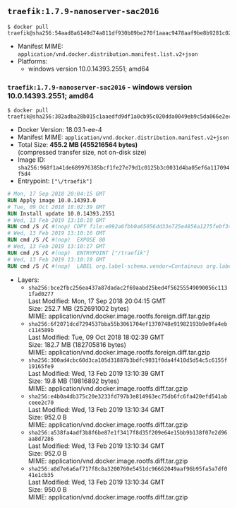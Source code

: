 ## `traefik:1.7.9-nanoserver-sac2016`

```console
$ docker pull traefik@sha256:54aad8a6140d74a811df930b89be270f1aaac9478aaf9be8b9281c024bfe7130
```

-	Manifest MIME: `application/vnd.docker.distribution.manifest.list.v2+json`
-	Platforms:
	-	windows version 10.0.14393.2551; amd64

### `traefik:1.7.9-nanoserver-sac2016` - windows version 10.0.14393.2551; amd64

```console
$ docker pull traefik@sha256:382adba28b015c1aaedfd9df1a0cb95c020dda0049eb9c5da066e2ec3adb3222
```

-	Docker Version: 18.03.1-ee-4
-	Manifest MIME: `application/vnd.docker.distribution.manifest.v2+json`
-	Total Size: **455.2 MB (455216564 bytes)**  
	(compressed transfer size, not on-disk size)
-	Image ID: `sha256:968f1a41de689976385bcf1fe27e79d1c0125b3c0031d4ba05ef6a117094f5d4`
-	Entrypoint: `["\/traefik"]`

```dockerfile
# Mon, 17 Sep 2018 20:04:15 GMT
RUN Apply image 10.0.14393.0
# Tue, 09 Oct 2018 18:02:39 GMT
RUN Install update 10.0.14393.2551
# Wed, 13 Feb 2019 13:10:10 GMT
RUN cmd /S /C #(nop) COPY file:e092a6fbb0a65056dd33e725e4856a1275febf346f9f0fa94099f8e27f5b82b8 in \traefik.exe 
# Wed, 13 Feb 2019 13:10:16 GMT
RUN cmd /S /C #(nop)  EXPOSE 80
# Wed, 13 Feb 2019 13:10:17 GMT
RUN cmd /S /C #(nop)  ENTRYPOINT ["/traefik"]
# Wed, 13 Feb 2019 13:10:18 GMT
RUN cmd /S /C #(nop)  LABEL org.label-schema.vendor=Containous org.label-schema.url=https://traefik.io org.label-schema.name=Traefik org.label-schema.description=A modern reverse-proxy org.label-schema.version=v1.7.9 org.label-schema.docker.schema-version=1.0
```

-	Layers:
	-	`sha256:bce2fbc256ea437a87dadac2f69aabd25bed4f56255549090056c1131fad0277`  
		Last Modified: Mon, 17 Sep 2018 20:04:15 GMT  
		Size: 252.7 MB (252691002 bytes)  
		MIME: application/vnd.docker.image.rootfs.foreign.diff.tar.gzip
	-	`sha256:6f2071dcd7294537bba55b3061704ef1370748e91982193b9e0fa4ebc114589b`  
		Last Modified: Tue, 09 Oct 2018 18:02:39 GMT  
		Size: 182.7 MB (182705816 bytes)  
		MIME: application/vnd.docker.image.rootfs.foreign.diff.tar.gzip
	-	`sha256:300ad4cbc60d3ca105d31887b3bdfc9031f0da4f410d5d54c5c6155f19165fe9`  
		Last Modified: Wed, 13 Feb 2019 13:10:39 GMT  
		Size: 19.8 MB (19816892 bytes)  
		MIME: application/vnd.docker.image.rootfs.diff.tar.gzip
	-	`sha256:e4b0a4db375c20e3233fd797b3e814963ec75db6fc6fa420efd541abceee2c70`  
		Last Modified: Wed, 13 Feb 2019 13:10:34 GMT  
		Size: 952.0 B  
		MIME: application/vnd.docker.image.rootfs.diff.tar.gzip
	-	`sha256:a538fa4adf3b8f6be87e1f3417f8d35f209e64e15bb9b138f07e2d96aa8d7286`  
		Last Modified: Wed, 13 Feb 2019 13:10:34 GMT  
		Size: 952.0 B  
		MIME: application/vnd.docker.image.rootfs.diff.tar.gzip
	-	`sha256:a8d7e6a6af717f8c8a3200760e5451dc96662049aaf96b95fa5a7df041e1cb35`  
		Last Modified: Wed, 13 Feb 2019 13:10:34 GMT  
		Size: 950.0 B  
		MIME: application/vnd.docker.image.rootfs.diff.tar.gzip
